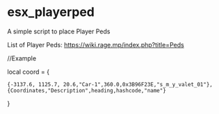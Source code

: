 # esx_playerped
A simple script to place Player Peds

List of Player Peds: https://wiki.rage.mp/index.php?title=Peds

//Example

local coord = {

    {-3137.6, 1125.7, 20.6,"Car-1",360.0,0x3B96F23E,"s_m_y_valet_01"},
    {Coordinates,"Description",heading,hashcode,"name"}
    
}
